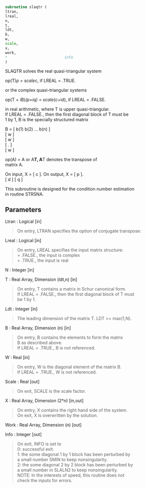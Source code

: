 ```fortran  
subroutine slaqtr (  
ltran,  
lreal,  
n,  
t,  
ldt,  
b,  
w,  
scale,  
x,  
work,  
*                          info  
)  
```  
  
SLAQTR solves the real quasi-triangular system  
  
op(T)*p = scale*c,               if LREAL = .TRUE.  
  
or the complex quasi-triangular systems  
  
op(T + iB)*(p+iq) = scale*(c+id),  if LREAL = .FALSE.  
  
in real arithmetic, where T is upper quasi-triangular.  
If LREAL = .FALSE., then the first diagonal block of T must be  
1 by 1, B is the specially structured matrix  
  
B = [ b(1) b(2) ... b(n) ]  
[       w            ]  
[           w        ]  
[              .     ]  
[                 w  ]  
  
op(A) = A or A**T, A**T denotes the transpose of  
matrix A.  
  
On input, X = [ c ].  On output, X = [ p ].  
[ d ]                  [ q ]  
  
This subroutine is designed for the condition number estimation  
in routine STRSNA.  
  
## Parameters  
Ltran : Logical [in]  
> On entry, LTRAN specifies the option of conjugate transpose:  
  
Lreal : Logical [in]  
> On entry, LREAL specifies the input matrix structure:  
> = .FALSE.,    the input is complex  
> = .TRUE.,     the input is real  
  
N : Integer [in]  
  
T : Real Array, Dimension (ldt,n) [in]  
> On entry, T contains a matrix in Schur canonical form.  
> If LREAL = .FALSE., then the first diagonal block of T must  
> be 1 by 1.  
  
Ldt : Integer [in]  
> The leading dimension of the matrix T. LDT >= max(1,N).  
  
B : Real Array, Dimension (n) [in]  
> On entry, B contains the elements to form the matrix  
> B as described above.  
> If LREAL = .TRUE., B is not referenced.  
  
W : Real [in]  
> On entry, W is the diagonal element of the matrix B.  
> If LREAL = .TRUE., W is not referenced.  
  
Scale : Real [out]  
> On exit, SCALE is the scale factor.  
  
X : Real Array, Dimension (2*n) [in,out]  
> On entry, X contains the right hand side of the system.  
> On exit, X is overwritten by the solution.  
  
Work : Real Array, Dimension (n) [out]  
  
Info : Integer [out]  
> On exit, INFO is set to  
> 0: successful exit.  
> 1: the some diagonal 1 by 1 block has been perturbed by  
> a small number SMIN to keep nonsingularity.  
> 2: the some diagonal 2 by 2 block has been perturbed by  
> a small number in SLALN2 to keep nonsingularity.  
> NOTE: In the interests of speed, this routine does not  
> check the inputs for errors.  
  
